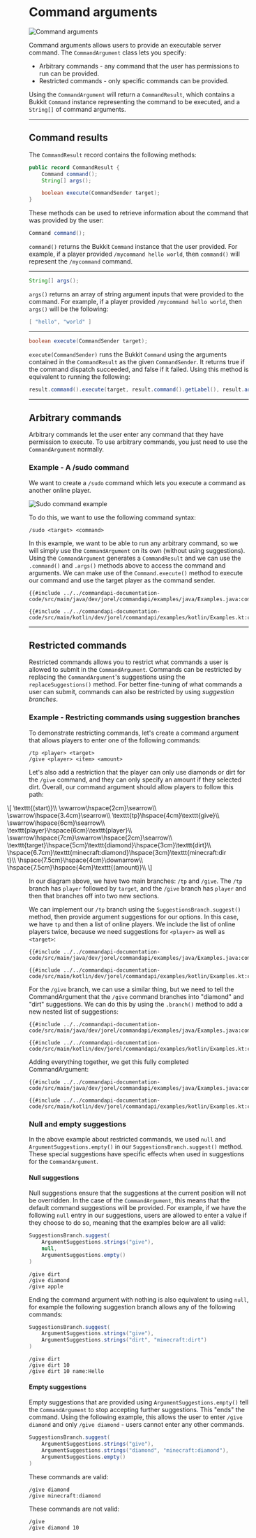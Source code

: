 # Command arguments

![Command arguments](./images/commandargument.gif)

Command arguments allows users to provide an executable server command. The `CommandArgument` class lets you specify:

- Arbitrary commands - any command that the user has permissions to run can be provided.
- Restricted commands - only specific commands can be provided.

Using the `CommandArgument` will return a `CommandResult`, which contains a Bukkit `Command` instance representing the command to be executed, and a `String[]` of command arguments.

-----

## Command results

The `CommandResult` record contains the following methods:

```java
public record CommandResult {
    Command command();
    String[] args();

    boolean execute(CommandSender target);
}
```

These methods can be used to retrieve information about the command that was provided by the user:

```java
Command command();
```

`command()` returns the Bukkit `Command` instance that the user provided. For example, if a player provided `/mycommand hello world`, then `command()` will represent the `/mycommand` command.

-----

```java
String[] args();
```

`args()` returns an array of string argument inputs that were provided to the command. For example, if a player provided `/mycommand hello world`, then `args()` will be the following:

```java
[ "hello", "world" ]
```

-----

```java
boolean execute(CommandSender target);
```

`execute(CommandSender)` runs the Bukkit `Command` using the arguments contained in the `CommandResult` as the given `CommandSender`. It returns true if the command dispatch succeeded, and false if it failed. Using this method is equivalent to running the following:

```java
result.command().execute(target, result.command().getLabel(), result.args());
```

-----

## Arbitrary commands

Arbitrary commands let the user enter any command that they have permission to execute. To use arbitrary commands, you just need to use the `CommandArgument` normally.

<div class="example">

### Example - A /sudo command

We want to create a `/sudo` command which lets you execute a command as another online player.

![Sudo command example](./images/sudocommand.gif)

To do this, we want to use the following command syntax:

```mccmd
/sudo <target> <command>
```

In this example, we want to be able to run any arbitrary command, so we will simply use the `CommandArgument` on its own (without using suggestions). Using the `CommandArgument` generates a `CommandResult` and we can use the `.command()` and `.args()` methods above to access the command and arguments. We can make use of the `Command.execute()` method to execute our command and use the target player as the command sender.

<div class="multi-pre">

```java,Java
{{#include ../../commandapi-documentation-code/src/main/java/dev/jorel/commandapi/examples/java/Examples.java:command_argument_sudo}}
```

```kotlin,Kotlin
{{#include ../../commandapi-documentation-code/src/main/kotlin/dev/jorel/commandapi/examples/kotlin/Examples.kt:command_argument_sudo}}
```

</div>

</div>

-----

## Restricted commands

Restricted commands allows you to restrict what commands a user is allowed to submit in the `CommandArgument`. Commands can be restricted by replacing the `CommandArgument`'s suggestions using the `replaceSuggestions()` method. For better fine-tuning of what commands a user can submit, commands can also be restricted by using _suggestion branches_.

<!-- TODO: Give an example using .replaceSuggestions(). -->

<div class="example">

### Example - Restricting commands using suggestion branches

To demonstrate restricting commands, let's create a command argument that allows players to enter one of the following commands:

```mccmd
/tp <player> <target>
/give <player> <item> <amount>
```

Let's also add a restriction that the player can only use diamonds or dirt for the `/give` command, and they can only specify an amount if they selected dirt. Overall, our command argument should allow players to follow this path:

<div style="position: relative; left: -50px;">

\\[
\texttt{(start)}\\\\
\swarrow\hspace{2cm}\searrow\\\\
\swarrow\hspace{3.4cm}\searrow\\\\
\texttt{tp}\hspace{4cm}\texttt{give}\\\\
\swarrow\hspace{6cm}\searrow\\\\
\texttt{player}\hspace{6cm}\texttt{player}\\\\
\swarrow\hspace{7cm}\swarrow\hspace{2cm}\searrow\\\\
\texttt{target}\hspace{5cm}\texttt{diamond}\hspace{3cm}\texttt{dirt}\\\\
\hspace{6.7cm}\texttt{minecraft:diamond}\hspace{3cm}\texttt{minecraft:dirt}\\\\
\hspace{7.5cm}\hspace{4cm}\downarrow\\\\
\hspace{7.5cm}\hspace{4cm}\texttt{(amount)}\\\\
\\]

</div>

In our diagram above, we have two main branches: `/tp` and `/give`. The `/tp` branch has `player` followed by `target`, and the `/give` branch has `player` and then that branches off into two new sections.

We can implement our `/tp` branch using the `SuggestionsBranch.suggest()` method, then provide argument suggestions for our options. In this case, we have `tp` and then a list of online players. We include the list of online players twice, because we need suggestions for `<player>` as well as `<target>`:

<div class="multi-pre">

```java,Java
{{#include ../../commandapi-documentation-code/src/main/java/dev/jorel/commandapi/examples/java/Examples.java:command_argument_branch_tp}}
```

```kotlin,Kotlin
{{#include ../../commandapi-documentation-code/src/main/kotlin/dev/jorel/commandapi/examples/kotlin/Examples.kt:command_argument_branch_tp}}
```

</div>

For the `/give` branch, we can use a similar thing, but we need to tell the CommandArgument that the `/give` command branches into "diamond" and "dirt" suggestions. We can do this by using the `.branch()` method to add a new nested list of suggestions:

<div class="multi-pre">

```java,Java
{{#include ../../commandapi-documentation-code/src/main/java/dev/jorel/commandapi/examples/java/Examples.java:command_argument_branch_give}}
```

```kotlin,Kotlin
{{#include ../../commandapi-documentation-code/src/main/kotlin/dev/jorel/commandapi/examples/kotlin/Examples.kt:command_argument_branch_give}}
```

</div>

Adding everything together, we get this fully completed CommandArgument:

<div class="multi-pre">

```java,Java
{{#include ../../commandapi-documentation-code/src/main/java/dev/jorel/commandapi/examples/java/Examples.java:command_argument_branch}}
```

```kotlin,Kotlin
{{#include ../../commandapi-documentation-code/src/main/kotlin/dev/jorel/commandapi/examples/kotlin/Examples.kt:command_argument_branch}}
```

</div>

</div>

### Null and empty suggestions

In the above example about restricted commands, we used `null` and `ArgumentSuggestions.empty()` in our `SuggestionsBranch.suggest()` method. These special suggestions have specific effects when used in suggestions for the `CommandArgument`.

#### Null suggestions

Null suggestions ensure that the suggestions at the current position will not be overridden. In the case of the `CommandArgument`, this means that the default command suggestions will be provided. For example, if we have the following `null` entry in our suggestions, users are allowed to enter a value if they choose to do so, meaning that the examples below are all valid:

```java
SuggestionsBranch.suggest(
    ArgumentSuggestions.strings("give"),
    null,
    ArgumentSuggestions.empty()
)
```

```mccmd
/give dirt
/give diamond
/give apple
```

Ending the command argument with nothing is also equivalent to using `null`, for example the following suggestion branch allows any of the following commands:

```java
SuggestionsBranch.suggest(
    ArgumentSuggestions.strings("give"),
    ArgumentSuggestions.strings("dirt", "minecraft:dirt")
)
```

```mccmd
/give dirt
/give dirt 10
/give dirt 10 name:Hello
```

#### Empty suggestions

Empty suggestions that are provided using `ArgumentSuggestions.empty()` tell the `CommandArgument` to stop accepting further suggestions. This "ends" the command. Using the following example, this allows the user to enter `/give diamond` and only `/give diamond` - users cannot enter any other commands.

```java
SuggestionsBranch.suggest(
    ArgumentSuggestions.strings("give"),
    ArgumentSuggestions.strings("diamond", "minecraft:diamond"),
    ArgumentSuggestions.empty()
)
```

These commands are valid:

```mccmd
/give diamond
/give minecraft:diamond
```

These commands are not valid:

```mccmd
/give
/give diamond 10
```
